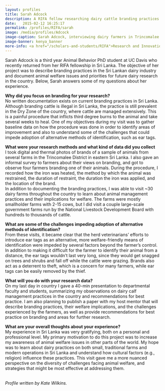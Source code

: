 ```yaml
---
layout: profiles
title: Sarah Adcock
description: A RIFA fellow researching dairy cattle branding practices in eastern Sri Lanka.
date:   2015-02-12 16:25:17
permalink: /profiles/RIFA/sarah
image: /media/profiles/Adcock
image-caption: Sarah Adcock, interviewing dairy farmers in Trincomalee District, Sri Lanka.
image-banner: kenya_banner
more-info: <a href="/scholars-and-students/RIFA">Research and Innovation Fellowship for Agriculture (RIFA)</a><br><a href="http://iad.ucdavis.edu/">International Agricultural Development Graduate Group</a>
---
```

Sarah Adcock is a third year Animal Behavior PhD student at UC Davis who recently returned from her RIFA fellowship in Sri Lanka. The objective of her project was to describe branding practices in the Sri Lankan dairy industry and document animal welfare issues and priorities for future dairy research in the country. Below, Sarah answers some of my questions about her experience. <br>

<b>Why did you focus on branding for your research?</b> <br>
	No written documentation exists on current branding practices in Sri Lanka. Although branding cattle is illegal in Sri Lanka, the practice is still prevalent in the Dry Zone of the country, where cattle are managed extensively. This is a painful procedure that inflicts third degree burns to the animal and take several weeks to heal. One of my objectives during my visit was to gather baseline data on how the procedure was done in order to identify areas of improvement and also to understand some of the challenges that could impede adoption of alternative methods of identification, such as ear tags. <br>

<b>What were your research methods and what kind of data did you collect</b> <br>
	I took digital and thermal photos of brands of a sample of animals from several farms in the Trincomalee District in eastern Sri Lanka. I also gave an informal survey to farmers about their views on branding, and got to observe four farmers branding one of their animals. During the procedure, I recorded how the iron was heated, the method by which the animal was restrained, the duration of restraint, the duration the iron was applied, and the location of the brand. <br>
	In addition to documenting the branding practices, I was able to visit ~30 dairy farms throughout the country to learn about animal management practices and their implications for welfare. The farms were mostly smallholder farms with 2-15 cows, but I did visit a couple large-scale government farms run by the National Livestock Development Board with hundreds to thousands of cattle. <br>

<b>What are some of the challenges impeding adoption of alternative methods of identification?</b> <br>
	From these visits, it became clear that the herd veterinarians’ efforts to introduce ear tags as an alternative, more welfare-friendly means of identification were impeded by several factors beyond the farmer’s control.  In addition to making it difficult for the farmer to identify their animal from a distance, the ear tags wouldn’t last very long, since they would get snagged on trees and shrubs and fall off while the cattle were grazing. Brands also act as a deterrent to theft, which is a concern for many farmers, while ear tags can be easily removed by the thief. <br>

<b>What will you do with your research data?</b> <br>
	On my last day in country I gave a 40-min presentation to departmental faculty and students, summarizing my observations on dairy calf management practices in the country and recommendations for best practice. I am also planning to publish a paper with my host mentor that will describe branding practices, their welfare implications, and the challenges experienced by the farmers, as well as provide recommendations for best practice on branding and areas for further research. <br>

<b>What are your overall thoughts about your experience?</b> <br>
	My experience in Sri Lanka was very gratifying, both on a personal and professional level. My primary motivation to do this project was to increase my awareness of animal welfare issues in other parts of the world. My hope was to learn about dairy practices on both small, traditional farms and modern operations in Sri Lanka and understand how cultural factors (e.g., religion) influence these practices. This visit gave me a more nuanced perspective on the diversity of challenges facing animal welfare, and strategies that might be most effective at addressing them. <br>
<br>

<p><i>Profile written by Kate Wilkins.</i></p>
